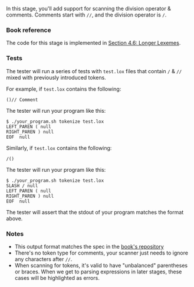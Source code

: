 In this stage, you'll add support for scanning the division operator & comments.
Comments start with `//`, and the division operator is `/`.

### Book reference

The code for this stage is implemented in [Section 4.6: Longer Lexemes](https://craftinginterpreters.com/scanning.html#longer-lexemes).

### Tests

The tester will run a series of tests with `test.lox` files that contain `/` & `//` mixed with previously introduced tokens.

For example, if `test.lox` contains the following:

```
()// Comment
```

The tester will run your program like this:

```
$ ./your_program.sh tokenize test.lox
LEFT_PAREN ( null
RIGHT_PAREN ) null
EOF  null
```

Similarly, if `test.lox` contains the following:

```
/()
```

The tester will run your program like this:

```
$ ./your_program.sh tokenize test.lox
SLASH / null
LEFT_PAREN ( null
RIGHT_PAREN ) null
EOF  null
```

The tester will assert that the stdout of your program matches the format above.

### Notes

- This output format matches the spec in the [book's repository](https://github.com/munificent/craftinginterpreters/tree/01e6f5b8f3e5dfa65674c2f9cf4700d73ab41cf8/test/scanning)
- There's no token type for comments, your scanner just needs to ignore any characters after `//`.
- When scanning for tokens, it's valid to have "unbalanced" parentheses or braces. When we get to parsing expressions in later stages, these cases will be highlighted as errors.